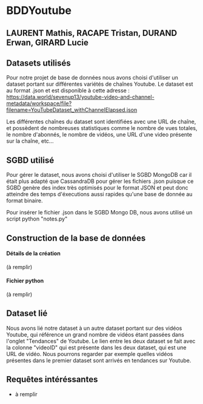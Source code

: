 # BDDYoutube
## LAURENT Mathis, RACAPE Tristan, DURAND Erwan, GIRARD Lucie

## Datasets utilisés

Pour notre projet de base de données nous avons choisi d'utiliser un dataset portant sur différentes variétés de chaînes Youtube.
Le dataset est au format .json et est disponible à cette adresse : https://data.world/sevenup13/youtube-video-and-channel-metadata/workspace/file?filename=YouTubeDataset_withChannelElapsed.json

Les différentes chaînes du dataset sont identifiées avec une URL de chaîne, et possèdent de nombreuses statistiques comme le nombre de vues totales, le nombre d'abonnés, le nombre de vidéos, une URL d'une video présente sur la chaîne, etc...

## SGBD utilisé

Pour gérer le dataset, nous avons choisi d'utiliser le SGBD MongoDB car il était plus adapté que CassandraDB pour gérer les fichiers .json puisque ce SGBD genère des index très optimisés pour le format JSON et peut donc atteindre des temps d'éxecutions aussi rapides qu'une base de donnée au format binaire.

Pour insérer le fichier .json dans le SGBD Mongo DB, nous avons utilisé un script python "notes.py"

## Construction de la base de données
#### Détails de la création

(à remplir)

#### Fichier python

(à remplir)


## Dataset lié

Nous avons lié notre dataset à un autre dataset portant sur des vidéos Youtube, qui référence un grand nombre de vidéos étant passées dans l'onglet "Tendances" de Youtube. Le lien entre les deux dataset se fait avec la colonne "videoID" qui est présente dans les deux dataset, qui est une URL de vidéo.
Nous pourrons regarder par exemple quelles vidéos présentes dans le premier dataset sont arrivés en tendances sur Youtube.

## Requêtes intéréssantes

- à remplir
